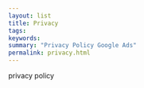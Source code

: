 ```yaml
---
layout: list
title: Privacy
tags:
keywords:
summary: "Privacy Policy Google Ads"
permalink: privacy.html
---
```


privacy policy
